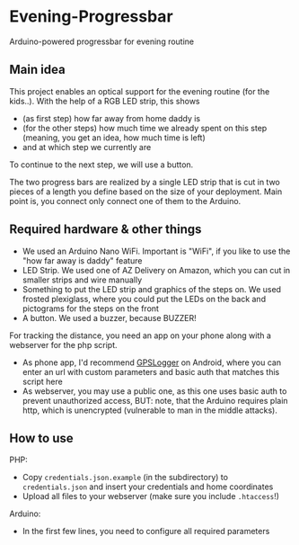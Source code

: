# Evening-Progressbar
Arduino-powered progressbar for evening routine


## Main idea
This project enables an optical support for the evening routine (for the kids..). With the help of a RGB LED strip, this shows
- (as first step) how far away from home daddy is
- (for the other steps) how much time we already spent on this step (meaning, you get an idea, how much time is left)
- and at which step we currently are

To continue to the next step, we will use a button.

The two progress bars are realized by a single LED strip that is cut in two pieces of a length you define based on the size of your deployment. Main point is, you connect only connect one of them to the Arduino.


## Required hardware & other things
- We used an Arduino Nano WiFi. Important is "WiFi", if you like to use the "how far away is daddy" feature
- LED Strip. We used one of AZ Delivery on Amazon, which you can cut in smaller strips and wire manually
- Something to put the LED strip and graphics of the steps on. We used frosted plexiglass, where you could put the LEDs on the back and pictograms for the steps on the front
- A button. We used a buzzer, because BUZZER!

For tracking the distance, you need an app on your phone along with a webserver for the php script.
- As phone app, I'd recommend [GPSLogger](https://github.com/mendhak/gpslogger/) on Android, where you can enter an url with custom parameters and basic auth that matches this script here
- As webserver, you may use a public one, as this one uses basic auth to prevent unauthorized access, BUT: note, that the Arduino requires plain http, which is unencrypted (vulnerable to man in the middle attacks).


## How to use

PHP:
- Copy `credentials.json.example` (in the subdirectory) to `credentials.json` and insert your credentials and home coordinates
- Upload all files to your webserver (make sure you include `.htaccess`!)

Arduino:
- In the first few lines, you need to configure all required parameters